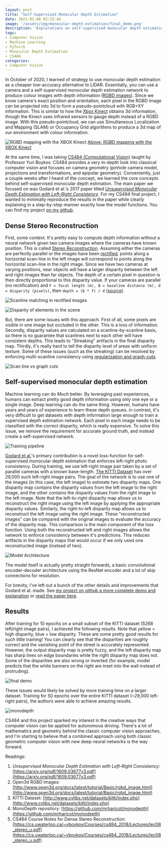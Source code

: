 ```yaml
---
layout: post
title: "Self-Supervised Monocular Depth Estimation"
date: 2021-01-08 03:32:44
image: '/assets/img/monocular-depth-estimation/final_demo.png'
description: 'Explorations on self-supervised monocular depth estimation'
tags:
- Computer Vision
- Machine Learning
- PyTorch
- Monocular Depth Estimation
- CS484
categories:
- Computer Vision
---
```


In October of 2020, I learned of strategy to use monocular depth estimation as a cheaper low-accuracy alternative to LIDAR. Essentially, you can use a camera and a self-supervised monocular depth estimation network to produce colour images with depth information ([RGBD images](http://www.open3d.org/docs/latest/tutorial/Basic/rgbd_image.html)). Since we know camera's exact position and orientation, each pixel in the RGBD image can be projected into 3d to form a pseudo-pointcloud with RGB+XY information. This is similar to how the [Xbox Kinect](https://en.wikipedia.org/wiki/Kinect) obtains 3d information, though the Kinect uses infrared sensors to gauge depth instead of a RGBD image. With this pseudo-pointcloud, we can use Simultaneous Localization and Mapping (SLAM) or Occupancy Grid algorithms to produce a 3d map of our environment with colour information. 

![RGBD mapping with the XBOX Kinect](https://www-cse-managed-files.s3.amazonaws.com/research_projects/map_full_overview_1-320.jpg)
[Above: RGBD mapping with the XBOX Kinect](https://www.cs.washington.edu/research-projects/robotics/rgbd-mapping)

At the same time, I was taking [CS484 (Computational Vision)](https://cs.uwaterloo.ca/~yboykov/Courses/cs484/) taught by Professor Yuri Boykov. CS484 provides a very in-depth look into classical computer vision and focuses on camera geometry (pinhole camera model, projections and transformations, and epipolar geometry). Conveniently, just a couple weeks after I heard of the concept, we learned the core concepts behind self-supervised monocular depth estimation. The main paper we focused on was Godard et al.'s 2017 paper titled [*Unsupervised Monocular Depth Estimation with Left-Right Consistency*](https://arxiv.org/pdf/1609.03677v3.pdf). For my CS484 final project, I wanted to minimally reproduce the results in the paper while clearly explaining in a step-by-step manner exactly how the model functions. You can find my project [on my github](https://github.com/charlesyz/MonocularDepthEstimation). 

## Dense Stereo Reconstruction

First, some context. It's pretty easy to compute depth information without a neural network given two camera images where the cameras have known position. This is called [Stereo Reconstruction](https://cs.uwaterloo.ca/~yboykov/Courses/cs484_2018/Lectures/lec08_stereo_u.pdf). Assuming either the cameras are perfectly parallel or the images have been [rectified](https://en.wikipedia.org/wiki/Image_rectification), points along a horizontal scan-line in the left image will correspond to points along the horizontal scan-line in the right image. Since we have two cameras at varying positions, near objects will have a larger disparity between the left and right images than far objects. The depth of a certain pixel in question is then directly proportional to this disparity value. If your cameras are parallel (no rectification) and `F = focal length (m), B = baseline distance (m), d = disparity (pixels)`, then `depth = (b * f) / d`   ([source](https://arxiv.org/pdf/1609.03677v3.pdf)). 

![Scanline matching in rectified images](/assets/img/monocular-depth-estimation/scanline.png)

![Disparity of elements in the scene](/assets/img/monocular-depth-estimation/disparity.png)

But, there are some issues with this approach. First of all, some pixels are visible in one image but occluded in the other. This is a loss of information. Secondly, disparity values are calculated on a scanline-by-scanline basis, so there is no guarantee that scanlines next to each other will have consistent depths. This leads to "Streaking" artifacts in the final disparity map. Thirdly, it's really hard to tell the disparity level of areas with uniform texture. Some of these issues (such as the streaking) can be resolved by enforcing multi-scanline consistency using [regularization and graph-cuts](https://www.researchgate.net/publication/221787297_Stereo_Matching_and_Graph_Cuts).

![Scan line vs graph cuts](/assets/img/monocular-depth-estimation/graph-cuts.png)

## Self-supervised monocular depth estimation

Machine learning can do *Much* better. By leveraging past experiences, humans can extract pretty good depth information using only one eye or a single image. Deep learning can do the same thing. However, humans have years and years of experience to learn these depth queues. in contrast, it's very difficult to get datasets with depth information large enough to train a supervised depth estimation network. Each pixel in each image needs to be classified with the correct disparity, which is really expensive. To solve this issue, we remove the requirement for accurate ground truth, and instead create a self-supervised network. 

![Training pipeline](https://raw.githubusercontent.com/charlesyz/MonocularDepthEstimation/master/images/monodepth.png)

[Godard et al.](https://arxiv.org/pdf/1609.03677v3.pdf)'s primary contribution is a novel loss-function for self-supervised monocular depth estimation that enforces left-right photo consistency. During training, we use left-right image pair taken by a set of parallel cameras with a known base-length. [The KITTI Dataset](http://www.cvlibs.net/datasets/kitti/index.php) has over 29,000 such left-right image pairs. The goal of the network is to use one of the images (in this case, the left image) to estimate two disparity maps. One disparity map contains the disparity values from the left image to the right image, and the other contains the disparity values from the right image to the left image. Note that the left-to-right disparity map allows us to reconstruct the right image using the left image by applying the appropriate disparity values. Similarly, the right-to-left disparity map allows us to reconstruct the left image using the right image. These "reconstructed images" can be compared with the original images to evaluate the accuracy of the disparity map. This comparison is the main component of the loss function. Using both the reconstructed left and right images allows the network to enforce consistency between it's predictions. This reduces artifacts in the disparity maps that would occur if we only used one reconstructed image (instead of two). 

![Model Architecture](https://raw.githubusercontent.com/charlesyz/MonocularDepthEstimation/master/images/model.png)

The model itself is actually pretty straight forwards, a basic convolutional encoder-decoder architecture using the ResNet encoder and a lot of skip connections for resolution. 

For brevity, I've left out a bunch of the other details and improvements that Godard et al. made. See [my project on github a more complete demo and explanation](https://github.com/charlesyz/MonocularDepthEstimation) or [read the paper here](https://arxiv.org/pdf/1609.03677v3.pdf).

## Results

After training for 10 epochs on a small subset of the KITTI dataset (5268 left/right image pairs), I achieved the following results. Note that yellow = high disparity, blue = low disparity. These are some pretty good results for such little training! You can clearly see that the disparities are roughly correct and the vanishing point of the street is accurately represented. However, the output disparity map is pretty fuzzy, and the left disparity map has sharp lines on edge boundaries while the right disparity map does not. Some of the disparities are also wrong or inverted (for example, model predicts that the white banners on the right are inset into the wall instead of protruding).

![final demo](/assets/img/monocular-depth-estimation/final_demo.png)

These issues would likely be solved by more training time on a larger dataset. Training for 50 epochs over the entire KITTI dataset (~29,000 left-right pairs), the authors were able to achieve amazing results.

![monodepth](https://camo.githubusercontent.com/347a28083896fc6b18f12e29933fb7adc3ebfa485ee383897c59fe4a0983f97e/687474703a2f2f76697375616c2e63732e75636c2e61632e756b2f707562732f6d6f6e6f44657074682f6d6f6e6f64657074685f7465617365722e676966)

CS484 and this project sparked my interest in the creative ways that computer vision can be applied for autonomous driving. There's a lot of mathematics and geometry behind the classic computer vision approaches, and I'm starting to believe that a combined approach using both classic geometric computer vision with new deep neural networks is the way forward. 

Readings:
1. *Unsupervised Monocular Depth Estimation with Left-Right Consistency*: [https://arxiv.org/pdf/1609.03677v3.pdf](https://arxiv.org/pdf/1609.03677v3.pdf)
2. Open3d RGBD Images: [http://www.open3d.org/docs/latest/tutorial/Basic/rgbd_image.html](http://www.open3d.org/docs/latest/tutorial/Basic/rgbd_image.html)
3. KITTI Dataset: [http://www.cvlibs.net/datasets/kitti/index.php](http://www.cvlibs.net/datasets/kitti/index.php)
4. MonoDepth repository: [https://github.com/mrharicot/monodepth](https://github.com/mrharicot/monodepth)
5. CS484 Course Notes for Dense Stereo Reconstruction: [https://cs.uwaterloo.ca/~yboykov/Courses/cs484_2018/Lectures/lec08_stereo_u.pdf](https://cs.uwaterloo.ca/~yboykov/Courses/cs484_2018/Lectures/lec08_stereo_u.pdf)